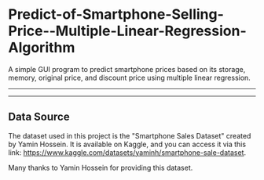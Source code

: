 # Predict-of-Smartphone-Selling-Price--Multiple-Linear-Regression-Algorithm
A simple GUI program to predict smartphone prices based on its storage, memory, original price, and discount price using multiple linear regression.

---

---

## Data Source
The dataset used in this project is the "Smartphone Sales Dataset" created by Yamin Hossein. It is available on Kaggle, and you can access it via this link: https://www.kaggle.com/datasets/yaminh/smartphone-sale-dataset.

Many thanks to Yamin Hossein for providing this dataset.
